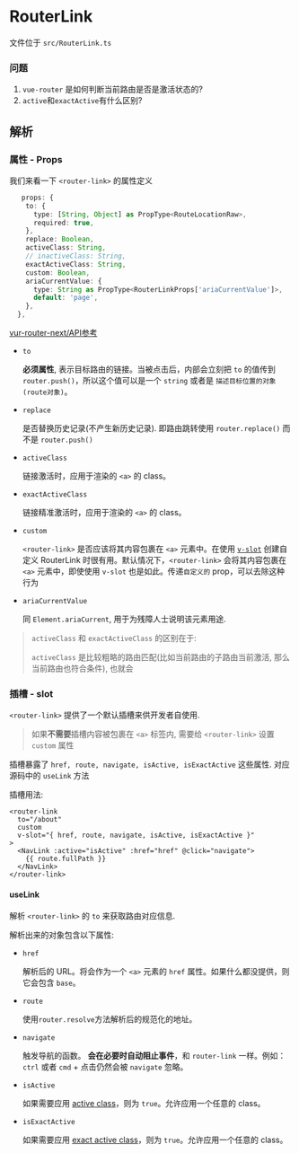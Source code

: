 # RouterLink

文件位于 `src/RouterLink.ts`

### 问题

1. `vue-router` 是如何判断当前路由是否是激活状态的?
2. `active`和`exactActive`有什么区别?

## 解析

### 属性 - Props

我们来看一下 `<router-link>` 的属性定义

```typescript
   props: {
    to: {
      type: [String, Object] as PropType<RouteLocationRaw>,
      required: true,
    },
    replace: Boolean,
    activeClass: String,
    // inactiveClass: String,
    exactActiveClass: String,
    custom: Boolean,
    ariaCurrentValue: {
      type: String as PropType<RouterLinkProps['ariaCurrentValue']>,
      default: 'page',
    },
  },
```

[vur-router-next/API参考](https://next.router.vuejs.org/zh/api/)

+ `to`

  **必须属性**, 表示目标路由的链接。当被点击后，内部会立刻把 `to` 的值传到 `router.push()`，所以这个值可以是一个 `string` 或者是 `描述目标位置的对象(route对象)`。

+ `replace`

  是否替换历史记录(不产生新历史记录). 即路由跳转使用 `router.replace()` 而不是 `router.push()`

+ `activeClass`

  链接激活时，应用于渲染的 `<a>` 的 class。

+ `exactActiveClass`

  链接精准激活时，应用于渲染的 `<a>` 的 class。

+ `custom`

  `<router-link>` 是否应该将其内容包裹在 `<a>` 元素中。在使用 [`v-slot`](https://next.router.vuejs.org/zh/api/#router-link-s-v-slot) 创建自定义 RouterLink 时很有用。默认情况下，`<router-link>` 会将其内容包裹在 `<a>` 元素中，即使使用 `v-slot` 也是如此。传递`自定义的` prop，可以去除这种行为

+ `ariaCurrentValue`

  同 `Element.ariaCurrent`, 用于为残障人士说明该元素用途.

> `activeClass` 和 `exactActiveClass` 的区别在于:
>
> `activeClass` 是比较粗略的路由匹配(比如当前路由的子路由当前激活, 那么当前路由也符合条件), 也就会



### 插槽 - slot

`<router-link>` 提供了一个默认插槽来供开发者自使用.

> 如果**不需要**插槽内容被包裹在 `<a>` 标签内, 需要给 `<router-link>` 设置 `custom` 属性

插槽暴露了 `href, route, navigate, isActive, isExactActive` 这些属性. 对应源码中的 `useLink` 方法

插槽用法:

```vue
<router-link
  to="/about"
  custom
  v-slot="{ href, route, navigate, isActive, isExactActive }"
>
  <NavLink :active="isActive" :href="href" @click="navigate">
    {{ route.fullPath }}
  </NavLink>
</router-link>

```

#### useLink

解析 `<router-link>` 的 `to` 来获取路由对应信息.

解析出来的对象包含以下属性:

+ `href`

  解析后的 URL。将会作为一个 `<a>` 元素的 `href` 属性。如果什么都没提供，则它会包含 `base`。

+ `route`

  使用`router.resolve`方法解析后的规范化的地址。

+ `navigate`

  触发导航的函数。 **会在必要时自动阻止事件**，和 `router-link` 一样。例如：`ctrl` 或者 `cmd` + 点击仍然会被 `navigate` 忽略。

+ `isActive`

  如果需要应用 [active class](https://next.router.vuejs.org/zh/api/#active-class)，则为 `true`。允许应用一个任意的 class。

+ `isExactActive`

  如果需要应用 [exact active class](https://next.router.vuejs.org/zh/api/#exact-active-class)，则为 `true`。允许应用一个任意的 class。
